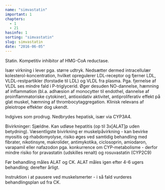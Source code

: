 ```yaml
---
name: "simvastatin"
important: 1
chapters:  
  - 1 
  - 21
hasinfo: 1
sorting: "simvastatin"
slug: simvastatin
date: "2016-06-05"
---
```


Statin. Kompetitiv inhibitor af HMG-CoA reductase. 

Især virkning i lever pga. større udtryk. Nedsætter dermed intracellulær kolesterol-koncentration, hvilket opregulerer LDL-receptor og fjerner LDL, VLDL-restpartikler (forstadie til 	LDL) og VLDL fra plasma. Pga. fjernelse af VLDL ses mindre fald i P-triglycerid. Øger desuden NO-dannelse, hæmning af inflammation (bl.a. adhæsion af monocytter til endothel, dannelse af proinflammatoriske cytokiner), antioxidativ aktivitet, antiproliferativ effekt på glat muskel, hæmning af thrombocytaggregation. Klinisk relevans af pleiotrope effekter dog ukendt. 

Indgives som prodrug.  Nedbrydes hepatisk, især via CYP3A4. 

Bivirkninger: Sjældne. Kan udløse hepatitis (op til 3x[ALAT]p uden betydning). Væsentligste bivirkning er muskelpåvirkning - kan bevirke myositis og rhabdomyolyse, risiko øges ved samtidig behandling med fibrater, nikotinsyre, makrolider, antimykotika, ciclosoprin, amiodaron, varapamil eller nafazodon pga. konkurrence om CYP-metabolisme - derfor mindre risiko for pravastatin (udskilles renalt) og rosuvastatin (CYP2C9) 

Før behandling måles ALAT og CK. ALAT måles igen efter 4-6  ugers behandling; derefter årligt. 

Instruktion i at pausere ved muskelsmerter - i så fald vurderes behandlingsplan ud fra CK.
